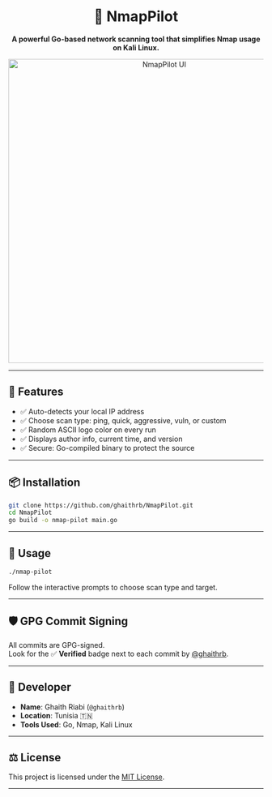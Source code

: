 <h1 align="center">🚀 NmapPilot</h1>

<p align="center">
  <strong>A powerful Go-based network scanning tool that simplifies Nmap usage on Kali Linux.</strong>
</p>

<p align="center">
  <img src="img/czz.png" alt="NmapPilot UI" width="600"/>
</p>

---

## 🔧 Features

- ✅ Auto-detects your local IP address
- ✅ Choose scan type: ping, quick, aggressive, vuln, or custom
- ✅ Random ASCII logo color on every run
- ✅ Displays author info, current time, and version
- ✅ Secure: Go-compiled binary to protect the source

---

## 📦 Installation

```bash
git clone https://github.com/ghaithrb/NmapPilot.git
cd NmapPilot
go build -o nmap-pilot main.go
```

---

## 🚀 Usage

```bash
./nmap-pilot
```

Follow the interactive prompts to choose scan type and target.

---

## 🛡 GPG Commit Signing

All commits are GPG-signed.  
Look for the ✅ **Verified** badge next to each commit by [@ghaithrb](https://github.com/ghaithrb).

---

## 👤 Developer

- **Name**: Ghaith Riabi (`@ghaithrb`)
- **Location**: Tunisia 🇹🇳
- **Tools Used**: Go, Nmap, Kali Linux

---

## ⚖ License

This project is licensed under the [MIT License](./LICENSE).

---
